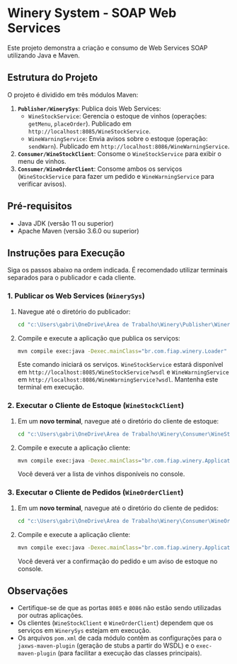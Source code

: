 # Winery System - SOAP Web Services

Este projeto demonstra a criação e consumo de Web Services SOAP utilizando Java e Maven.

## Estrutura do Projeto

O projeto é dividido em três módulos Maven:

1.  **`Publisher/WinerySys`**: Publica dois Web Services:
    *   `WineStockService`: Gerencia o estoque de vinhos (operações: `getMenu`, `placeOrder`). Publicado em `http://localhost:8085/WineStockService`.
    *   `WineWarningService`: Envia avisos sobre o estoque (operação: `sendWarn`). Publicado em `http://localhost:8086/WineWarningService`.
2.  **`Consumer/WineStockClient`**: Consome o `WineStockService` para exibir o menu de vinhos.
3.  **`Consumer/WineOrderClient`**: Consome ambos os serviços (`WineStockService` para fazer um pedido e `WineWarningService` para verificar avisos).

## Pré-requisitos

*   Java JDK (versão 11 ou superior)
*   Apache Maven (versão 3.6.0 ou superior)

## Instruções para Execução

Siga os passos abaixo na ordem indicada. É recomendado utilizar terminais separados para o publicador e cada cliente.

### 1. Publicar os Web Services (`WinerySys`)

1.  Navegue até o diretório do publicador:
    ```bash
    cd "c:\Users\gabri\OneDrive\Área de Trabalho\Winery\Publisher\WinerySys"
    ```
2.  Compile e execute a aplicação que publica os serviços:
    ```bash
    mvn compile exec:java -Dexec.mainClass="br.com.fiap.winery.Loader"
    ```
    Este comando iniciará os serviços. `WineStockService` estará disponível em `http://localhost:8085/WineStockService?wsdl` e `WineWarningService` em `http://localhost:8086/WineWarningService?wsdl`.
    Mantenha este terminal em execução.

### 2. Executar o Cliente de Estoque (`WineStockClient`)

1.  Em um **novo terminal**, navegue até o diretório do cliente de estoque:
    ```bash
    cd "c:\Users\gabri\OneDrive\Área de Trabalho\Winery\Consumer\WineStockClient"
    ```
2.  Compile e execute a aplicação cliente:
    ```bash
    mvn compile exec:java -Dexec.mainClass="br.com.fiap.winery.ApplicationClient1"
    ```
    Você deverá ver a lista de vinhos disponíveis no console.

### 3. Executar o Cliente de Pedidos (`WineOrderClient`)

1.  Em um **novo terminal**, navegue até o diretório do cliente de pedidos:
    ```bash
    cd "c:\Users\gabri\OneDrive\Área de Trabalho\Winery\Consumer\WineOrderClient"
    ```
2.  Compile e execute a aplicação cliente:
    ```bash
    mvn compile exec:java -Dexec.mainClass="br.com.fiap.winery.ApplicationClient2"
    ```
    Você deverá ver a confirmação do pedido e um aviso de estoque no console.

## Observações

*   Certifique-se de que as portas `8085` e `8086` não estão sendo utilizadas por outras aplicações.
*   Os clientes (`WineStockClient` e `WineOrderClient`) dependem que os serviços em `WinerySys` estejam em execução.
*   Os arquivos `pom.xml` de cada módulo contêm as configurações para o `jaxws-maven-plugin` (geração de stubs a partir do WSDL) e o `exec-maven-plugin` (para facilitar a execução das classes principais).
